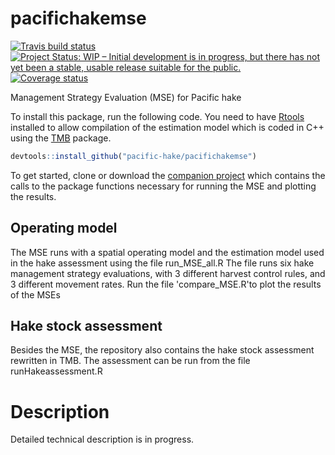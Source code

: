 # pacifichakemse

[![Travis build status](https://travis-ci.org/pacific-hake/pacifichakemse.svg?branch=master)](https://travis-ci.org/pacific-hake/pacifichakemse)
[![Project Status: WIP – Initial development is in progress, but there
has not yet been a stable, usable release suitable for the
public.](https://www.repostatus.org/badges/latest/wip.svg)](https://www.repostatus.org/#wip)
[![Coverage status](https://codecov.io/gh/pacific-hake/pacifichakemse/branch/master/graph/badge.svg)](https://codecov.io/github/pacific-hake/pacifichakemse?branch=master)

Management Strategy Evaluation (MSE) for Pacific hake

To install this package, run the following code. You need to have [Rtools](https://cran.r-project.org/bin/windows/Rtools/) installed to allow compilation of the
estimation model which is coded in C++ using the [TMB](https://github.com/kaskr/adcomp) package.

```r
devtools::install_github("pacific-hake/pacifichakemse")
```

To get started, clone or download the [companion project](https://github.com/cgrandin/runhakemse) which contains the calls to the package functions necessary for running the MSE and plotting the results.

## Operating model
The MSE runs with a spatial operating model and the estimation model used in the hake assessment using the file run_MSE_all.R
The file runs six hake management strategy evaluations, with 3 different harvest control rules, and 3 different movement rates. Run the file 'compare_MSE.R'to plot the results of the MSEs

## Hake stock assessment
Besides the MSE, the repository also contains the hake stock assessment rewritten in TMB. The assessment can be run from the file runHakeassessment.R

# Description
Detailed technical description is in progress.
